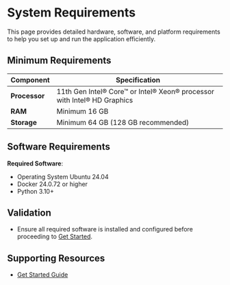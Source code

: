 
# System Requirements

This page provides detailed hardware, software, and platform requirements to help you set up and run the application efficiently.

## Minimum Requirements
| Component           | Specification                                                                                   |
|---------------------|-------------------------------------------------------------------------------------------------|
| **Processor**       | 11th Gen Intel® Core™ or Intel® Xeon® processor with Intel® HD Graphics                         |
| **RAM**             | Minimum 16 GB                                                                                   |
| **Storage**         | Minimum 64 GB (128 GB recommended)                                                              |


## Software Requirements

**Required Software**:
- Operating System Ubuntu 24.04
- Docker 24.0.72 or higher
- Python 3.10+

## Validation

- Ensure all required software is installed and configured before proceeding to [Get Started](./get-started.md).

## Supporting Resources

* [Get Started Guide](get-started.md)
